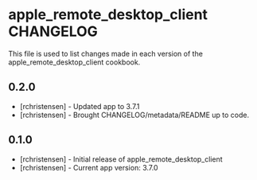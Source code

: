 apple_remote_desktop_client CHANGELOG
=====================================

This file is used to list changes made in each version of the apple_remote_desktop_client cookbook.

0.2.0
----
- [rchristensen] - Updated app to 3.7.1
- [rchristensen] - Brought CHANGELOG/metadata/README up to code.

0.1.0
-----
- [rchristensen] - Initial release of apple_remote_desktop_client
- [rchristensen] - Current app version: 3.7.0